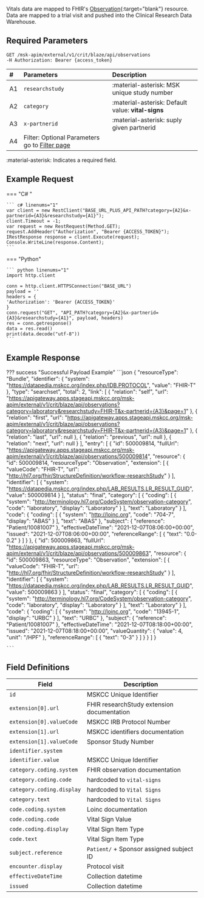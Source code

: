 
Vitals data are mapped to FHIR's [Observation](http://hl7.org/fhir/StructureDefinition/Observation){:target="blank"} resource. Data are mapped to a trial visit and pushed into the Clinical Research Data Warehouse.


## Required Parameters

```
GET /msk-apim/external/v1/crit/blaze/api/observations
-H Authorization: Bearer {access_token} 
```

|# | Parameters    | Description                          |
|:-| :---------- | :----------------------------------- |
|A1| `researchstudy`       | :material-asterisk: MSK unique study number  |
|A2|`category`       |:material-asterisk: Default value: **vital-signs** |
|A3|`x-partnerid` |:material-asterisk: suply given partnerid|
|A4|Filter: Optional Parameters go to [Filter page](/../searching) |

:material-asterisk: Indicates a required field.

## Example Request

=== "C# "

    ``` c# linenums="1"
    var client = new RestClient("BASE_URL_PLUS_API_PATH?category={A2}&x-partnerid={A3}&researchstudy={A1}");
    client.Timeout = -1;
    var request = new RestRequest(Method.GET);
    request.AddHeader("Authorization", "Bearer {ACCESS_TOKEN}");
    IRestResponse response = client.Execute(request);
    Console.WriteLine(response.Content);
    ```

=== "Python"

    ``` python linenums="1"
    import http.client

    conn = http.client.HTTPSConnection("BASE_URL")
    payload = ''
    headers = {
    'Authorization': 'Bearer {ACCESS_TOKEN}'
    }
    conn.request("GET", "API_PATH?category={A2}&x-partnerid={A3}&researchstudy={A1}", payload, headers)
    res = conn.getresponse()
    data = res.read()
    print(data.decode("utf-8"))
    ```

## Example Response

??? success "Successful Payload Example"
    ```json
    {
            "resourceType": "Bundle",
            "identifier": {
                "system": "https://datapedia.mskcc.org/index.php/IDB.PROTOCOL",
                "value": "FHIR-T"
            },
            "type": "searchset",
            "total": 2,
            "link": [
                {
                    "relation": "self",
                    "url": "https://apigateway.apps.stageapi.mskcc.org/msk-apim/external/v1/crit/blaze/api/observations?category=laboratory&researchstudy=FHIR-T&x-partnerid={A3}&page=1"
                },
                {   
                    "relation": "first",
                    "url": "https://apigateway.apps.stageapi.mskcc.org/msk-apim/external/v1/crit/blaze/api/observations?category=laboratory&researchstudy=FHIR-T&x-partnerid={A3}&page=1"
                },
                {
                    "relation": "last",
                    "url": null
                },
                {
                    "relation": "previous",
                    "url": null
                },
                {
                    "relation": "next",
                    "url": null
                }
                ],
        "entry": [
            {
                "id": 500009814,
                "fullUrl": "https://apigateway.apps.stageapi.mskcc.org/msk-apim/external/v1/crit/blaze/api/observations/500009814",
                "resource": {
                    "id": 500009814,
                    "resourceType": "Observation",
                    "extension": [
                        {
                            "valueCode": "FHIR-T",
                            "url": "http://hl7.org/fhir/StructureDefinition/workflow-researchStudy"
                        }
                    ],
                    "identifier": [
                        {
                            "system": "https://datapedia.mskcc.org/index.php/LAB_RESULTS.LR_RESULT_GUID",
                            "value": 500009814
                        }
                    ],
                    "status": "final",
                    "category": [
                        {
                            "coding": [
                                {
                                    "system": "http://terminology.hl7.org/CodeSystem/observation-category",
                                    "code": "laboratory",
                                    "display": "Laboratory"
                                }
                            ],
                            "text": "Laboratory"
                        }
                    ],
                    "code": {
                        "coding": [
                            {
                                "system": "http://loinc.org",
                                "code": "704-7",
                                "display": "ABAS"
                            }
                        ],
                        "text": "ABAS"
                    },
                    "subject": {
                        "reference": "Patient/10081007"
                    },
                    "effectiveDateTime": "2021-12-07T08:06:00+00:00",
                    "issued": "2021-12-07T08:06:00+00:00",
                    "referenceRange": [
                        {
                            "text": "0.0-0.2"
                        }
                    ]
                }
            },
            {
                "id": 500009863,
                "fullUrl": "https://apigateway.apps.stageapi.mskcc.org/msk-apim/external/v1/crit/blaze/api/observations/500009863",
                "resource": {
                    "id": 500009863,
                    "resourceType": "Observation",
                    "extension": [
                        {
                            "valueCode": "FHIR-T",
                            "url": "http://hl7.org/fhir/StructureDefinition/workflow-researchStudy"
                        }
                    ],
                    "identifier": [
                        {
                            "system": "https://datapedia.mskcc.org/index.php/LAB_RESULTS.LR_RESULT_GUID",
                            "value": 500009863
                        }
                    ],
                    "status": "final",
                    "category": [
                        {
                            "coding": [
                                {
                                    "system": "http://terminology.hl7.org/CodeSystem/observation-category",
                                    "code": "laboratory",
                                    "display": "Laboratory"
                                }
                            ],
                            "text": "Laboratory"
                        }
                    ],
                    "code": {
                        "coding": [
                            {
                                "system": "http://loinc.org",
                                "code": "13945-1",
                                "display": "URBC"
                            }
                        ],
                        "text": "URBC"
                    },
                    "subject": {
                        "reference": "Patient/10081007"
                    },
                    "effectiveDateTime": "2021-12-07T08:18:00+00:00",
                    "issued": "2021-12-07T08:18:00+00:00",
                    "valueQuantity": {
                        "value": 4,
                        "unit": "/HPF"
                    },
                    "referenceRange": [
                        {
                            "text": "0-3"
                        }
                    ]
                }
            }
        ]
    }
    
    ```
## Field Definitions

| Field                     | Description                                |
| ------------------------- | ------------------------------------------ |
| `id`                      | MSKCC Unique Identifier                    |
| `extension[0].url`        | FHIR researchStudy extension documentation |
| `extension[0].valueCode`  | MSKCC IRB Protocol Number                  |
| `extension[1].url`        | MSKCC identifiers documentation            |
| `extension[1].valueCode`  | Sponsor Study Number                       |
| `identifier.system`       |                                            |
| `identifier.value`        | MSKCC Unique Identifier                    |
| `category.coding.system`  | FHIR observation documentation             |
| `category.coding.code`    | hardcoded to `vital-signs`                 |
| `category.coding.display` | hardcoded to `Vital Signs`                 |
| `category.text`           | hardcoded to `Vital Signs`                 |
| `code.coding.system`      | Loinc documentation                        |
| `code.coding.code`        | Vital Sign Value                           |
| `code.coding.display`     | Vital Sign Item Type                       |
| `code.text`               | Vital Sign Item Type                       |
| `subject.reference`       | `Patient/` + Sponsor assigned subject ID   |
| `encounter.display`       | Protocol visit                             |
| `effectiveDateTime`       | Collection datetime                        |
| `issued`                  | Collection datetime                        |